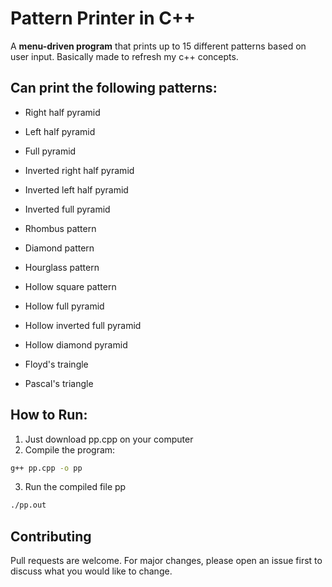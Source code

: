 # Pattern Printer in C++

A **menu-driven program** that prints up to 15 different patterns based on user input.
Basically made to refresh my c++ concepts.

## Can print the following patterns:
- Right half pyramid        
                  
- Left half pyramid
- Full pyramid
- Inverted right half pyramid
- Inverted left half pyramid
- Inverted full pyramid
- Rhombus pattern
- Diamond pattern
- Hourglass pattern
- Hollow square pattern
- Hollow full pyramid
- Hollow inverted full pyramid
- Hollow diamond pyramid
- Floyd's traingle
- Pascal's triangle


## How to Run:
1. Just download pp.cpp on your computer
2. Compile the program:
```bash
g++ pp.cpp -o pp
   ```
3. Run the compiled file pp
```bash
./pp.out
```
## Contributing
Pull requests are welcome. For major changes, please open an issue first to discuss what you would like to change.